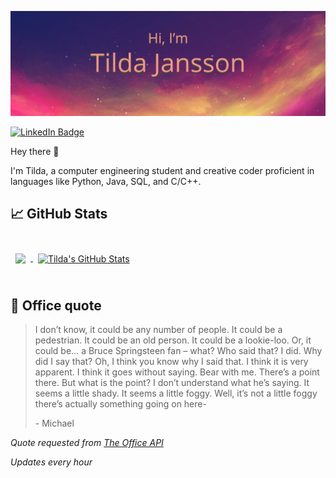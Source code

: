 ![Tilda's GitHub Banner](./assets/GitHubHeader.png)

[![LinkedIn Badge](https://img.shields.io/badge/LinkedIn-Profile-informational?style=flat&logo=linkedin&logoColor=white&color=0D76A8)](https://www.linkedin.com/in/tilda-jansson/)

Hey there 👋

I'm Tilda, a computer engineering student and creative coder proficient in languages like Python, Java, SQL, and C/C++.


## &#x1f4c8; GitHub Stats

<br>

<a href="https://github.com/Tilda-Jansson">
  <img align="center" style="margin:0.5rem" src="https://github-readme-stats.vercel.app/api/top-langs/?username=Tilda-Jansson&hide=html,css&title_color=ffffff&text_color=c9cacc&icon_color=4AB197&bg_color=1A2B34" />
</a>

<a href="https://github.com/Tilda-Jansson">
  <img align="center" style="margin:0.5rem" src="https://github-readme-stats.vercel.app/api?username=Tilda-Jansson&show_icons=true&line_height=27&count_private=true&title_color=ffffff&text_color=c9cacc&icon_color=4AB097&bg_color=1A2B34" alt="Tilda's GitHub Stats" />
</a>

<br>
<br>

## 📣 Office quote

> I don’t know, it could be any number of people. It could be a pedestrian. It could be an old person. It could be a lookie-loo. Or, it could be… a Bruce Springsteen fan – what? Who said that? I did. Why did I say that? Oh, I think you know why I said that. I think it is very apparent. I think it goes without saying. Bear with me. There’s a point there. But what is the point? I don’t understand what he’s saying. It seems a little shady. It seems a little foggy. Well, it’s not a little foggy there’s actually something going on here-
>
> <p>- Michael</p>

_Quote requested from [The Office API](https://the-office.fly.dev/)_

*Updates every hour*
<br>
